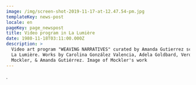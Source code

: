 ```yaml
---
image: /img/screen-shot-2019-11-17-at-12.47.54-pm.jpg
templateKey: news-post
locale: en
pageKey: page_newspost
title: Video program in La Lumière
date: 1980-11-18T03:11:00.000Z
description: >
  Video art program "WEAVING NARRATIVES" curated by Amanda Gutierrez screened in
  La Lumière. Works by Carolina González Valencia, Adela Goldbard, Veronica
  Mockler, & Amanda Gutiérrez. Image of Mockler's work
---
```

.
